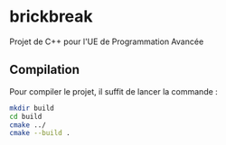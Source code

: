 # brickbreak
Projet de C++ pour l'UE de Programmation Avancée

## Compilation
Pour compiler le projet, il suffit de lancer la commande :
```bash
mkdir build
cd build
cmake ../
cmake --build .
```